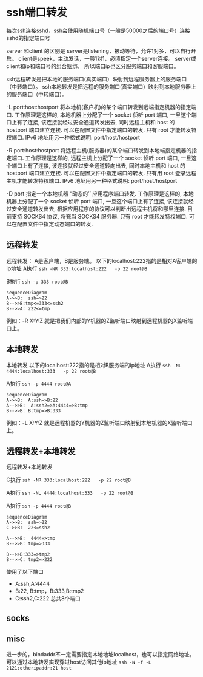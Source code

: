 # ssh端口转发

每次ssh连接sshd，ssh会使用随机端口号（一般是50000之后的端口号）连接sshd的指定端口号

server 和client 的区别是
server是listening，被动等待，允许1对多，可以自行开启。
client是speek，主动发话，一般1对1，必须指定一个server连接。
server或client和ip和端口号的组合捆绑，
所以端口ip也区分服务端口和客服端口。

ssh远程转发是把本地的服务端口(真实端口）映射到远程服务器上的服务端口（中转端口）。
ssh本地转发是把远程的服务端口(真实端口）映射到本地服务器上的服务端口（中转端口）。

-L port:host:hostport
将本地机(客户机)的某个端口转发到远端指定机器的指定端口. 工作原理是这样的, 本地机器上分配了一个 socket 侦听 port 端口, 一旦这个端口上有了连接, 该连接就经过安全通道转发出去, 同时远程主机和 host 的 hostport 端口建立连接. 可以在配置文件中指定端口的转发. 只有 root 才能转发特权端口. IPv6 地址用另一种格式说明: port/host/hostport

-R port:host:hostport
将远程主机(服务器)的某个端口转发到本地端指定机器的指定端口. 工作原理是这样的, 远程主机上分配了一个 socket 侦听 port 端口, 一旦这个端口上有了连接, 该连接就经过安全通道转向出去, 同时本地主机和 host 的 hostport 端口建立连接. 可以在配置文件中指定端口的转发. 只有用 root 登录远程主机才能转发特权端口. IPv6 地址用另一种格式说明: port/host/hostport

-D port
指定一个本地机器 “动态的’’ 应用程序端口转发. 工作原理是这样的, 本地机器上分配了一个 socket 侦听 port 端口, 一旦这个端口上有了连接, 该连接就经过安全通道转发出去, 根据应用程序的协议可以判断出远程主机将和哪里连接. 目前支持 SOCKS4 协议, 将充当 SOCKS4 服务器. 只有 root 才能转发特权端口. 可以在配置文件中指定动态端口的转发.

## 远程转发
远程转发：
A是客户端，B是服务端。
以下的localhost:222指的是相对A客户端的ip地址
A执行 `ssh -NR 333:localhost:222   -p 22 root@B`

B执行 `ssh -p 333 root@B`

``` mermaid
sequenceDiagram
A->>B:  ssh=>22
B-->>B:tmp<=333<=ssh2
B-->>A: 222<=tmp

```
例如：-R X:Y:Z 就是把我们内部的Y机器的Z监听端口映射到远程机器的X监听端口上。
## 本地转发
本地转发
以下的localhost:222指的是相对B服务端的ip地址
A执行 `ssh -NL 4444:localhost:333   -p 22 root@B`

A执行 `ssh -p 4444 root@A`

``` mermaid
sequenceDiagram
A->>B:  A:ssh=>B:22
A-->>B:  A:ssh2=>A:4444=>B:tmp
B-->>B: B:tmp=>B:333
```
例如：-L X:Y:Z 就是远程机器的Y机器的Z监听端口映射到本地机器的X监听端口上。
## 远程转发+本地转发
远程转发+本地转发

C执行 `ssh -NR 333:localhost:222   -p 22 root@B`

A执行 `ssh -NL 4444:localhost:333   -p 22 root@B`

A执行 `ssh -p 4444 root@B`

``` mermaid
sequenceDiagram
A->>B:  ssh=>22
C->>B:  22<=ssh2

A-->>B:  4444=>tmp
B-->>B: tmp=>333

B-->>B:333=>tmp2
B-->>C: tmp2=>222
```

使用了以下端口
* A:ssh,A:4444
* B:22, B:tmp，B:333,B:tmp2
* C:ssh2,C:222
总共8个端口


## socks

## misc
进一步的，bindaddr不一定需要指定本地地址localhost，也可以指定网络地址。
可以通过本地转发实现穿过host访问其他ip地址
`ssh -N -f -L 2121:otheripaddr:21 host`